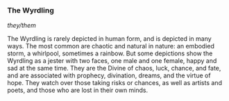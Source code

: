 ### The Wyrdling
*they/them*

The Wyrdling is rarely depicted in human form, and is depicted in many ways. The most common are chaotic and natural in nature: an embodied storm, a whirlpool, sometimes a rainbow. But some depictions show the Wyrdling as a jester with two faces, one male and one female, happy and sad at the same time. They are the Divine of chaos, luck, chance, and fate, and are associated with prophecy, divination, dreams, and the virtue of hope. They watch over those taking risks or chances, as well as artists and poets, and those who are lost in their own minds.
